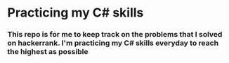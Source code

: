 # Practicing my C# skills
### This repo is for me to keep track on the problems that I solved on hackerrank. I'm practicing my C# skills everyday to reach the highest as possible 
